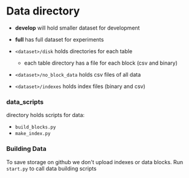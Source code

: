 # Data directory
- **develop** will hold smaller dataset for development
- **full** has full dataset for experiments

- ```<dataset>/disk``` holds directories for each table
  - each table directory has a file for each block (csv and binary)
- ```<dataset>/no_block_data``` holds csv files of all data
- ```<dataset>/indexes``` holds index files (binary and csv)

### data_scripts
directory holds scripts for data:
- ```build_blocks.py```
- ```make_index.py```

### Building Data
To save storage on github we don't upload indexes or data blocks. Run ```start.py``` to call data building scripts
